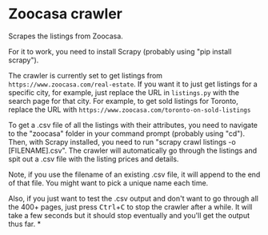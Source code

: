 # Zoocasa crawler
Scrapes the listings from Zoocasa.

For it to work, you need to install Scrapy (probably using "pip install scrapy").

The crawler is currently set to get listings from `https://www.zoocasa.com/real-estate`. If you want it to just get listings for a specific city, for example, just replace the URL in `listings.py` with the search page for that city. For example, to get sold listings for Toronto, replace the URL with `https://www.zoocasa.com/toronto-on-sold-listings`

To get a .csv file of all the listings with their attributes, you need to navigate to the "zoocasa" folder in your command prompt (probably using "cd"). Then, with Scrapy installed, you need to run "scrapy crawl listings -o [FILENAME].csv". The crawler will automatically go through the listings and spit out a .csv file with the listing prices and details.

Note, if you use the filename of an existing .csv file, it will append to the end of that file. You might want to pick a unique name each time.

Also, if you just want to test the .csv output and don't want to go through all the 400+ pages, just press <kbd>Ctrl</kbd>+<kbd>C</kbd> to stop the crawler after a while. It will take a few seconds but it should stop eventually and you'll get the output thus far. *
